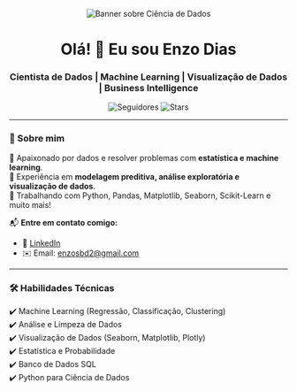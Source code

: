<!-- Banner chamativo (você pode personalizar um no Canva ou usar um gerador de banners para GitHub) -->
<p align="center">
  <img src="https://source.unsplash.com/1200x400/?technology,data" alt="Banner sobre Ciência de Dados">
</p>

<h1 align="center">Olá! 👋 Eu sou Enzo Dias</h1>
<h3 align="center">Cientista de Dados | Machine Learning | Visualização de Dados | Business Intelligence</h3>

<p align="center">
  <img src="https://img.shields.io/github/followers/seuusuario?style=social" alt="Seguidores">
  <img src="https://img.shields.io/github/stars/seuusuario?style=social" alt="Stars">
</p>

---

### 🚀 Sobre mim  
🔹 Apaixonado por dados e resolver problemas com **estatística e machine learning**.  
🔹 Experiência em **modelagem preditiva, análise exploratória e visualização de dados**.  
🔹 Trabalhando com Python, Pandas, Matplotlib, Seaborn, Scikit-Learn e muito mais!  

📬 **Entre em contato comigo:**  
- 💼 [LinkedIn](www.linkedin.com/in/enzo-silverio-borges-dias)  
- ✉️ Email: enzosbd2@gmail.com  

---

### 🛠️ **Habilidades Técnicas**
✔️ Machine Learning (Regressão, Classificação, Clustering)  
✔️ Análise e Limpeza de Dados  
✔️ Visualização de Dados (Seaborn, Matplotlib, Plotly)  
✔️ Estatística e Probabilidade  
✔️ Banco de Dados SQL  
✔️ Python para Ciência de Dados  

